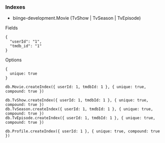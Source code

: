 
### Indexes

* biinge-development.Movie (TvShow | TvSeason | TvEpisode)

Fields
```
{
  "userId": "1",
  "tmdb_id": "1"
}
```

Options

```
{
  unique: true
}
```

```shell
db.Movie.createIndex({ userId: 1, tmdbId: 1 }, { unique: true, compound: true })
```

```shell
db.TvShow.createIndex({ userId: 1, tmdbId: 1 }, { unique: true, compound: true })
db.TvSeason.createIndex({ userId: 1, tmdbId: 1 }, { unique: true, compound: true })
db.TvEpisode.createIndex({ userId: 1, tmdbId: 1 }, { unique: true, compound: true })
```

```shell
db.Profile.createIndex({ userId: 1 }, { unique: true, compound: true })
```
